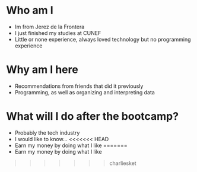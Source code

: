 # Who am I
* Im from Jerez de la Frontera
* I just finished my studies at CUNEF
* Little or none experience, always loved technology but no programming experience

# Why am I here
* Recommendations from friends that did it previously
* Programming, as well as organizing and interpreting data

# What will I do after the bootcamp?
* Probably the tech industry
* I would like to know...
<<<<<<< HEAD
* Earn my money by doing what I like 
=======
* Earn my money by doing what I like
>>>>>>> charliesket
